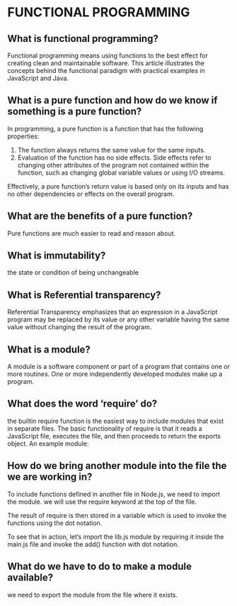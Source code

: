 # FUNCTIONAL PROGRAMMING

## What is functional programming?

Functional programming means using functions to the best effect for creating clean and maintainable software. This article illustrates the concepts behind the functional paradigm with practical examples in JavaScript and Java.

## What is a pure function and how do we know if something is a pure function?
In programming, a pure function is a function that has the following properties:
1. The function always returns the same value for the same inputs.
2. Evaluation of the function has no side effects. Side effects refer to changing other attributes of the program not contained within the function, such as changing global variable values or using I/O streams. 

Effectively, a pure function’s return value is based only on its inputs and has no other dependencies or effects on the overall program.

## What are the benefits of a pure function?
Pure functions are much easier to read and reason about.

## What is immutability?
the state or condition of being unchangeable

## What is Referential transparency?

Referential Transparency emphasizes that an expression in a JavaScript program may be replaced by its value or any other variable having the same value without changing the result of the program.

## What is a module?
A module is a software component or part of a program that contains one or more routines. One or more independently developed modules make up a program.


## What does the word ‘require’ do?
the builtin require function is the easiest way to include modules that exist in separate files. The basic functionality of require is that it reads a JavaScript file, executes the file, and then proceeds to return the exports object. An example module:

## How do we bring another module into the file the we are working in?
To include functions defined in another file in Node.js, we need to import the module. we will use the require keyword at the top of the file.

The result of require is then stored in a variable which is used to invoke the functions using the dot notation.

To see that in action, let’s import the lib.js module by requiring it inside the main.js file and invoke the add() function with dot notation.



## What do we have to do to make a module available?
we need to export the module from the file where it exists.